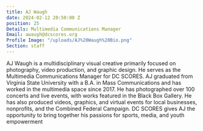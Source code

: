 ```yaml
---
title: AJ Waugh
date: 2024-02-12 20:50:00 Z
position: 25
Details: Multimedia Communications Manager
Email: awaugh@dcscores.org
Profile Image: "/uploads/AJ%20Waugh%20Bio.png"
Section: staff
---
```


AJ Waugh is a multidisciplinary visual creative primarily focused on photography, video production, and graphic design. He serves as the Multimedia Communications Manager for DC SCORES. AJ graduated from Virginia State University with a B.A. in Mass Communications and has worked in the multimedia space since 2017. He has photographed over 100 concerts and live events, with works featured in the Black Box Gallery. He has also produced videos, graphics, and virtual events for local businesses, nonprofits, and the Combined Federal Campaign. DC SCORES gives AJ the opportunity to bring together his passions for sports, media, and youth empowerment